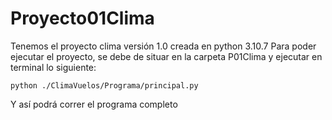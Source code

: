# Proyecto01Clima

Tenemos el proyecto clima versión 1.0 creada en python 3.10.7
Para poder ejecutar el proyecto, se debe de situar en la carpeta P01Clima y ejecutar en terminal lo siguiente:

    python ./ClimaVuelos/Programa/principal.py

Y así podrá correr el programa completo